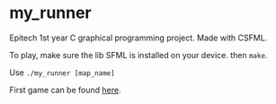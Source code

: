 # my_runner
Epitech 1st year C graphical programming project.
Made with CSFML.

To play, make sure the lib SFML is installed on your device. then `make`.

Use `./my_runner [map_name]`

First game can be found [here](www.github.com/maxnce/my_hunter).
